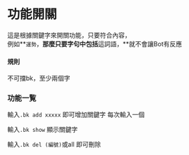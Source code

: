 # 功能開關

這是根據關鍵字來開關功能，只要符合內容，\
例如**`運勢`，**那麼只要字句中包括**這詞語，**就不會讓Bot有反應

#### 規則

不可擋bk，至少兩個字

### 功能一覧

輸入`.bk add xxxxx` 即可增加關鍵字 每次輸入一個

輸入`.bk show` 顯示關鍵字

輸入`.bk del (編號)`或all 即可刪除
